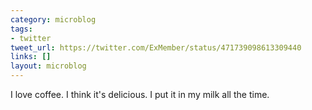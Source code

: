 ```yaml
---
category: microblog
tags:
- twitter
tweet_url: https://twitter.com/ExMember/status/471739098613309440
links: []
layout: microblog
---
```

I love coffee. I think it's delicious. I put it in my milk all the time.

